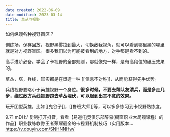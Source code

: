 ```yaml
---
date created: 2022-06-09
date modified: 2023-03-14
title: 草丛与视野
---
```


如何纵观各种视野盲区？

训练场，保存回放，视野黑雾拉到最大，切换敌我视角，就可以看到哪里黑的哪里就是对方视野盲区。很多我们以为可能被看到的地方，对手都是看不到的。

高手进阶必备。学会了卡视野的全部规则，那就像鬼一样，是有高段位的碾压效果的。

草丛，塔，兵线，其实都是在塑造一种 [[信息不对称]]，从而能获得先手优势。

兵线视野要略小于英雄视野一个身位。**很多时候，不要去帮队友清兵，而是多走几步，绕过敌方兵线视野跑去草丛埋伏，可以起到出其不意的效果。**

玩开团型英雄，比如[[鬼谷子]]，[[鲁班大师]]等，可以多多练习到卡视野熟练度。

9.71 mDH:/ 复制打开抖音，看看【易道电竞俱乐部醉易(橱窗职业大局观课程）的作品】职业教练教你王者荣耀最全的卡视野机制技巧（实用版本… https://v.douyin.com/SNHNNHw/

